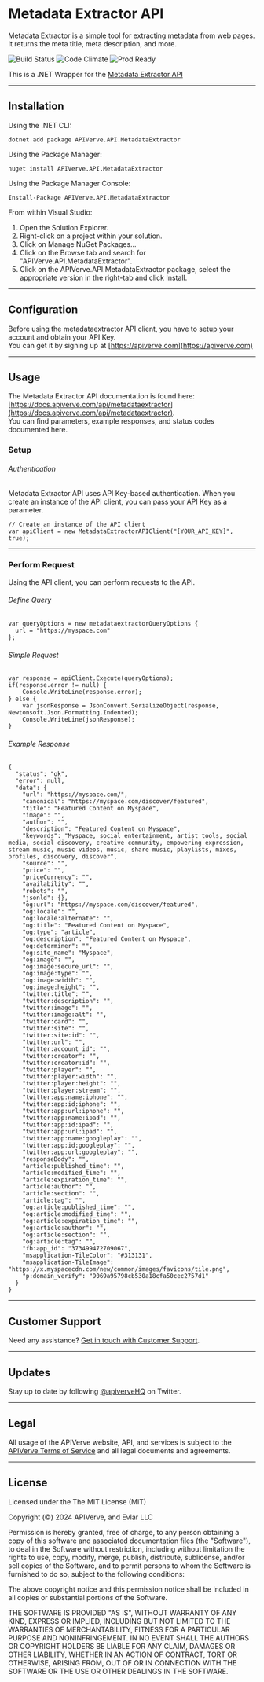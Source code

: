 Metadata Extractor API
============

Metadata Extractor is a simple tool for extracting metadata from web pages. It returns the meta title, meta description, and more.

![Build Status](https://img.shields.io/badge/build-passing-green)
![Code Climate](https://img.shields.io/badge/maintainability-B-purple)
![Prod Ready](https://img.shields.io/badge/production-ready-blue)

This is a .NET Wrapper for the [Metadata Extractor API](https://apiverve.com/marketplace/api/metadataextractor)

---

## Installation

Using the .NET CLI:
```
dotnet add package APIVerve.API.MetadataExtractor
```

Using the Package Manager:
```
nuget install APIVerve.API.MetadataExtractor
```

Using the Package Manager Console:
```
Install-Package APIVerve.API.MetadataExtractor
```

From within Visual Studio:

1. Open the Solution Explorer.
2. Right-click on a project within your solution.
3. Click on Manage NuGet Packages...
4. Click on the Browse tab and search for "APIVerve.API.MetadataExtractor".
5. Click on the APIVerve.API.MetadataExtractor package, select the appropriate version in the right-tab and click Install.


---

## Configuration

Before using the metadataextractor API client, you have to setup your account and obtain your API Key.  
You can get it by signing up at [https://apiverve.com](https://apiverve.com)

---

## Usage

The Metadata Extractor API documentation is found here: [https://docs.apiverve.com/api/metadataextractor](https://docs.apiverve.com/api/metadataextractor).  
You can find parameters, example responses, and status codes documented here.

### Setup

###### Authentication
Metadata Extractor API uses API Key-based authentication. When you create an instance of the API client, you can pass your API Key as a parameter.

```
// Create an instance of the API client
var apiClient = new MetadataExtractorAPIClient("[YOUR_API_KEY]", true);
```

---


### Perform Request
Using the API client, you can perform requests to the API.

###### Define Query

```
var queryOptions = new metadataextractorQueryOptions {
  url = "https://myspace.com"
};
```

###### Simple Request

```
var response = apiClient.Execute(queryOptions);
if(response.error != null) {
	Console.WriteLine(response.error);
} else {
    var jsonResponse = JsonConvert.SerializeObject(response, Newtonsoft.Json.Formatting.Indented);
    Console.WriteLine(jsonResponse);
}
```

###### Example Response

```
{
  "status": "ok",
  "error": null,
  "data": {
    "url": "https://myspace.com/",
    "canonical": "https://myspace.com/discover/featured",
    "title": "Featured Content on Myspace",
    "image": "",
    "author": "",
    "description": "Featured Content on Myspace",
    "keywords": "Myspace, social entertainment, artist tools, social media, social discovery, creative community, empowering expression, stream music, music videos, music, share music, playlists, mixes, profiles, discovery, discover",
    "source": "",
    "price": "",
    "priceCurrency": "",
    "availability": "",
    "robots": "",
    "jsonld": {},
    "og:url": "https://myspace.com/discover/featured",
    "og:locale": "",
    "og:locale:alternate": "",
    "og:title": "Featured Content on Myspace",
    "og:type": "article",
    "og:description": "Featured Content on Myspace",
    "og:determiner": "",
    "og:site_name": "Myspace",
    "og:image": "",
    "og:image:secure_url": "",
    "og:image:type": "",
    "og:image:width": "",
    "og:image:height": "",
    "twitter:title": "",
    "twitter:description": "",
    "twitter:image": "",
    "twitter:image:alt": "",
    "twitter:card": "",
    "twitter:site": "",
    "twitter:site:id": "",
    "twitter:url": "",
    "twitter:account_id": "",
    "twitter:creator": "",
    "twitter:creator:id": "",
    "twitter:player": "",
    "twitter:player:width": "",
    "twitter:player:height": "",
    "twitter:player:stream": "",
    "twitter:app:name:iphone": "",
    "twitter:app:id:iphone": "",
    "twitter:app:url:iphone": "",
    "twitter:app:name:ipad": "",
    "twitter:app:id:ipad": "",
    "twitter:app:url:ipad": "",
    "twitter:app:name:googleplay": "",
    "twitter:app:id:googleplay": "",
    "twitter:app:url:googleplay": "",
    "responseBody": "",
    "article:published_time": "",
    "article:modified_time": "",
    "article:expiration_time": "",
    "article:author": "",
    "article:section": "",
    "article:tag": "",
    "og:article:published_time": "",
    "og:article:modified_time": "",
    "og:article:expiration_time": "",
    "og:article:author": "",
    "og:article:section": "",
    "og:article:tag": "",
    "fb:app_id": "373499472709067",
    "msapplication-TileColor": "#313131",
    "msapplication-TileImage": "https://x.myspacecdn.com/new/common/images/favicons/tile.png",
    "p:domain_verify": "9069a95798cb530a18cfa50cec2757d1"
  }
}
```

---

## Customer Support

Need any assistance? [Get in touch with Customer Support](https://apiverve.com/contact).

---

## Updates
Stay up to date by following [@apiverveHQ](https://twitter.com/apiverveHQ) on Twitter.

---

## Legal

All usage of the APIVerve website, API, and services is subject to the [APIVerve Terms of Service](https://apiverve.com/terms) and all legal documents and agreements.

---

## License
Licensed under the The MIT License (MIT)

Copyright (&copy;) 2024 APIVerve, and Evlar LLC

Permission is hereby granted, free of charge, to any person obtaining a copy of this software and associated documentation files (the "Software"), to deal in the Software without restriction, including without limitation the rights to use, copy, modify, merge, publish, distribute, sublicense, and/or sell copies of the Software, and to permit persons to whom the Software is furnished to do so, subject to the following conditions:

The above copyright notice and this permission notice shall be included in all copies or substantial portions of the Software.

THE SOFTWARE IS PROVIDED "AS IS", WITHOUT WARRANTY OF ANY KIND, EXPRESS OR IMPLIED, INCLUDING BUT NOT LIMITED TO THE WARRANTIES OF MERCHANTABILITY, FITNESS FOR A PARTICULAR PURPOSE AND NONINFRINGEMENT. IN NO EVENT SHALL THE AUTHORS OR COPYRIGHT HOLDERS BE LIABLE FOR ANY CLAIM, DAMAGES OR OTHER LIABILITY, WHETHER IN AN ACTION OF CONTRACT, TORT OR OTHERWISE, ARISING FROM, OUT OF OR IN CONNECTION WITH THE SOFTWARE OR THE USE OR OTHER DEALINGS IN THE SOFTWARE.